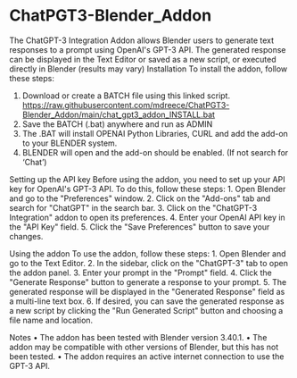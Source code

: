 # ChatPGT3-Blender_Addon
The ChatGPT-3 Integration Addon allows Blender users to generate text responses to a prompt using OpenAI's GPT-3 API. The generated response can be displayed in the Text Editor or saved as a new script, or executed directly in Blender (results may vary)
Installation
To install the addon, follow these steps:

1. Download or create a BATCH file using this linked script. https://raw.githubusercontent.com/mdreece/ChatPGT3-Blender_Addon/main/chat_gpt3_addon_INSTALL.bat
2. Save the BATCH (.bat) anywhere and run as ADMIN
3. The .BAT will install OPENAI Python Libraries, CURL and add the add-on to your BLENDER system. 
4. BLENDER will open and the add-on should be enabled. (If not search for ‘Chat’)


Setting up the API key
Before using the addon, you need to set up your API key for OpenAI's GPT-3 API. To do this, follow these steps:
    1. Open Blender and go to the "Preferences" window.
    2. Click on the "Add-ons" tab and search for "ChatGPT" in the search bar.
    3. Click on the "ChatGPT-3 Integration" addon to open its preferences.
    4. Enter your OpenAI API key in the "API Key" field.
    5. Click the "Save Preferences" button to save your changes.
    
    
Using the addon
To use the addon, follow these steps:
    1. Open Blender and go to the Text Editor.
    2. In the sidebar, click on the "ChatGPT-3" tab to open the addon panel.
    3. Enter your prompt in the "Prompt" field.
    4. Click the "Generate Response" button to generate a response to your prompt.
    5. The generated response will be displayed in the "Generated Response" field as a multi-line text box.
    6. If desired, you can save the generated response as a new script by clicking the "Run Generated Script" button and choosing a file name and location.
    
    
Notes
    • The addon has been tested with Blender version 3.40.1.
    • The addon may be compatible with other versions of Blender, but this has not been tested.
    • The addon requires an active internet connection to use the GPT-3 API.
